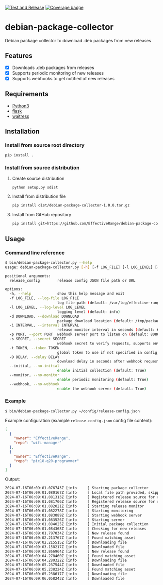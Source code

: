 
[![Test and Release](https://github.com/EffectiveRange/debian-package-collector/actions/workflows/test_and_release.yml/badge.svg)](https://github.com/EffectiveRange/debian-package-collector/actions/workflows/test_and_release.yml)
[![Coverage badge](https://img.shields.io/endpoint?url=https://raw.githubusercontent.com/EffectiveRange/debian-package-collector/python-coverage-comment-action-data/endpoint.json)](https://htmlpreview.github.io/?https://github.com/EffectiveRange/debian-package-collector/blob/python-coverage-comment-action-data/htmlcov/index.html)

# debian-package-collector

Debian package collector to download .deb packages from new releases

## Features

- [x] Downloads .deb packages from releases
- [x] Supports periodic monitoring of new releases
- [x] Supports webhooks to get notified of new releases

## Requirements

- [Python3](https://www.python.org/downloads/)
- [flask](https://flask.palletsprojects.com/en/3.0.x/)
- [waitress](https://docs.pylonsproject.org/projects/waitress/en/stable/)

## Installation

### Install from source root directory

```bash
pip install .
```

### Install from source distribution

1. Create source distribution
    ```bash
    python setup.py sdist
    ```

2. Install from distribution file
    ```bash
    pip install dist/debian-package-collector-1.0.0.tar.gz
    ```

3. Install from GitHub repository
    ```bash
    pip install git+https://github.com/EffectiveRange/debian-package-collector.git@latest
    ```

## Usage

### Command line reference

```bash
$ bin/debian-package-collector.py --help
usage: debian-package-collector.py [-h] [-f LOG_FILE] [-l LOG_LEVEL] [-d DOWNLOAD] [-i INTERVAL] [-p PORT] [-s SECRET] [-t TOKEN] [-D DELAY] [--initial | --no-initial] [--monitor | --no-monitor] [--webhook | --no-webhook] release_config

positional arguments:
  release_config        release config JSON file path or URL

options:
  -h, --help            show this help message and exit
  -f LOG_FILE, --log-file LOG_FILE
                        log file path (default: /var/log/effective-range/debian-package-collector/debian-package-collector.log)
  -l LOG_LEVEL, --log-level LOG_LEVEL
                        logging level (default: info)
  -d DOWNLOAD, --download DOWNLOAD
                        package download location (default: /tmp/packages)
  -i INTERVAL, --interval INTERVAL
                        release monitor interval in seconds (default: 600)
  -p PORT, --port PORT  webhook server port to listen on (default: 8080)
  -s SECRET, --secret SECRET
                        webhook secret to verify requests, supports environment variables with $ (default: None)
  -t TOKEN, --token TOKEN
                        global token to use if not specified in config, supports environment variables with $ (default: None)
  -D DELAY, --delay DELAY
                        download delay in seconds after webhook request (default: 10)
  --initial, --no-initial
                        enable initial collection (default: True)
  --monitor, --no-monitor
                        enable periodic monitoring (default: True)
  --webhook, --no-webhook
                        enable the webhook server (default: True)
```

### Example

```bash
$ bin/debian-package-collector.py ~/config/release-config.json
```

Example configuration (example `release-config.json` config file content):

```json
[
  {
    "owner": "EffectiveRange",
    "repo": "wifi-manager"
  },
  {
    "owner": "EffectiveRange",
    "repo": "pic18-q20-programmer"
  }
]
```

Output:

```bash
2024-07-16T06:09:01.076743Z [info     ] Starting package collector     [PackageCollectorApp] app_version=1.0.3 application=debian-package-collector arguments={'log_file': '/var/log/effective-range/debian-package-collector/debian-package-collector.log', 'log_level': 'info', 'download': '/tmp/packages', 'interval': 600, 'port': 8080, 'secret': None, 'token': None, 'initial': True, 'monitor': True, 'webhook': True, 'release_config': 'build/release-config.json'} hostname=Legion7iPro
2024-07-16T06:09:01.080167Z [info     ] Local file path provided, skipping download [FileDownloader] app_version=1.0.3 application=debian-package-collector file=/home/attilagombos/EffectiveRange/debian-package-collector/build/release-config.json hostname=Legion7iPro
2024-07-16T06:09:01.081313Z [info     ] Registered release source for repository [SourceRegistry] app_version=1.0.3 application=debian-package-collector config=ReleaseConfig(EffectiveRange/wifi-manager.git, matcher=*.deb, has_token=False) hostname=Legion7iPro repo=EffectiveRange/wifi-manager
2024-07-16T06:09:01.081706Z [info     ] Registered release source for repository [SourceRegistry] app_version=1.0.3 application=debian-package-collector config=ReleaseConfig(EffectiveRange/pic18-q20-programmer.git, matcher=*.deb, has_token=False) hostname=Legion7iPro repo=EffectiveRange/pic18-q20-programmer
2024-07-16T06:09:01.082021Z [info     ] Starting release monitor       [PackageCollector] app_version=1.0.3 application=debian-package-collector hostname=Legion7iPro
2024-07-16T06:09:01.082278Z [info     ] Starting monitoring            [ReleaseMonitor] app_version=1.0.3 application=debian-package-collector hostname=Legion7iPro
2024-07-16T06:09:01.083089Z [info     ] Starting webhook server        [PackageCollector] app_version=1.0.3 application=debian-package-collector hostname=Legion7iPro
2024-07-16T06:09:01.083526Z [info     ] Starting server                [WebhookServer] app_version=1.0.3 application=debian-package-collector hostname=Legion7iPro port=8080
2024-07-16T06:09:01.084025Z [info     ] Initial package collection     [PackageCollector] app_version=1.0.3 application=debian-package-collector hostname=Legion7iPro
2024-07-16T06:09:01.084368Z [info     ] Checking for new releases      [ReleaseMonitor] app_version=1.0.3 application=debian-package-collector hostname=Legion7iPro
2024-07-16T06:09:01.797034Z [info     ] New release found              [ReleaseSource] app_version=1.0.3 application=debian-package-collector hostname=Legion7iPro new_tag=v1.0.5 old_tag=None repo=EffectiveRange/wifi-manager
2024-07-16T06:09:02.213767Z [info     ] Found matching asset           [AssetDownloader] app_version=1.0.3 application=debian-package-collector asset=wifi-manager_1.0.5_armhf.deb hostname=Legion7iPro release=ReleaseConfig(EffectiveRange/wifi-manager.git, matcher=*.deb, has_token=False)
2024-07-16T06:09:02.215515Z [info     ] Downloading file               [FileDownloader] app_version=1.0.3 application=debian-package-collector file_name=wifi-manager_1.0.5_armhf.deb headers=['Accept'] hostname=Legion7iPro url=https://api.github.com/repos/EffectiveRange/wifi-manager/releases/assets/175922822
2024-07-16T06:09:03.158217Z [info     ] Downloaded file                [FileDownloader] app_version=1.0.3 application=debian-package-collector file=/tmp/packages/wifi-manager_1.0.5_armhf.deb hostname=Legion7iPro
2024-07-16T06:09:03.866964Z [info     ] New release found              [ReleaseSource] app_version=1.0.3 application=debian-package-collector hostname=Legion7iPro new_tag=v0.3.0 old_tag=None repo=EffectiveRange/pic18-q20-programmer
2024-07-16T06:09:04.278460Z [info     ] Found matching asset           [AssetDownloader] app_version=1.0.3 application=debian-package-collector asset=picprogrammer_0.3.0-1_amd64.deb hostname=Legion7iPro release=ReleaseConfig(EffectiveRange/pic18-q20-programmer.git, matcher=*.deb, has_token=False)
2024-07-16T06:09:04.280322Z [info     ] Downloading file               [FileDownloader] app_version=1.0.3 application=debian-package-collector file_name=picprogrammer_0.3.0-1_amd64.deb headers=['Accept'] hostname=Legion7iPro url=https://api.github.com/repos/EffectiveRange/pic18-q20-programmer/releases/assets/175069476
2024-07-16T06:09:05.237544Z [info     ] Downloaded file                [FileDownloader] app_version=1.0.3 application=debian-package-collector file=/tmp/packages/picprogrammer_0.3.0-1_amd64.deb hostname=Legion7iPro
2024-07-16T06:09:05.238224Z [info     ] Found matching asset           [AssetDownloader] app_version=1.0.3 application=debian-package-collector asset=picprogrammer_0.3.0-1_armhf.deb hostname=Legion7iPro release=ReleaseConfig(EffectiveRange/pic18-q20-programmer.git, matcher=*.deb, has_token=False)
2024-07-16T06:09:05.238617Z [info     ] Downloading file               [FileDownloader] app_version=1.0.3 application=debian-package-collector file_name=picprogrammer_0.3.0-1_armhf.deb headers=['Accept'] hostname=Legion7iPro url=https://api.github.com/repos/EffectiveRange/pic18-q20-programmer/releases/assets/175069584
2024-07-16T06:09:06.058243Z [info     ] Downloaded file                [FileDownloader] app_version=1.0.3 application=debian-package-collector file=/tmp/packages/picprogrammer_0.3.0-1_armhf.deb hostname=Legion7iPro
```